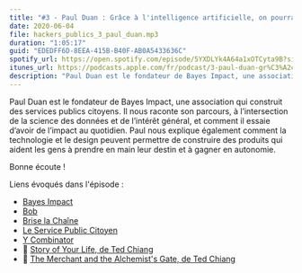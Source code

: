 ```yaml
---
title: "#3 - Paul Duan : Grâce à l'intelligence artificielle, on pourrait donner plus de pouvoir et d'autonomie"
date: 2020-06-04
file: hackers_publics_3_paul_duan.mp3
duration: "1:05:17"
guid: "EDEDFF6D-8EEA-415B-B40F-AB0A5433636C"
spotify_url: https://open.spotify.com/episode/5YXDLYk4A64a1xOTCyta9B?si=aKg3ZPZiSHSFC4GYNDTUZg
itunes_url: https://podcasts.apple.com/fr/podcast/3-paul-duan-gr%C3%A2ce-%C3%A0-lintelligence-artificielle-on-pourrait/id1498775170?i=1000476818546
description: "Paul Duan est le fondateur de Bayes Impact, une association qui construit des services publics citoyens. Il nous raconte son parcours, à l’intersection de la science des données et de l’intérêt général, et comment il essaie d’avoir de l’impact au quotidien. Paul nous explique également comment la technologie et le design peuvent permettre de construire des produits qui aident les gens à prendre en main leur destin et à gagner en autonomie. Bonne écoute !"
---
```


Paul Duan est le fondateur de Bayes Impact, une association qui construit des services publics citoyens. Il nous raconte son parcours, à l’intersection de la science des données et de l’intérêt général, et comment il essaie d’avoir de l’impact au quotidien. Paul nous explique également comment la technologie et le design peuvent permettre de construire des produits qui aident les gens à prendre en main leur destin et à gagner en autonomie.

Bonne écoute !

Liens évoqués dans l'épisode :
* [Bayes Impact](https://www.bayesimpact.org/fr/)
* [Bob](https://www.bob-emploi.fr/)
* [Brise la Chaîne](https://www.briserlachaine.org/)
* [Le Service Public Citoyen](https://www.thedigitalnewdeal.org/le-service-public-citoyen/)
* [Y Combinator](https://www.ycombinator.com/)
* 📘 [Story of Your Life, de Ted Chiang](https://en.wikipedia.org/wiki/Story_of_Your_Life)
* 📘 [The Merchant and the Alchemist's Gate, de Ted Chiang](https://en.wikipedia.org/wiki/The_Merchant_and_the_Alchemist%27s_Gate)
